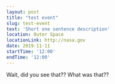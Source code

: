```yaml
---
layout: post
title: "test event"
slug: test-event
text: 'Short one sentence description'
location: Outer Space
locationLink: http://nasa.gov
date: 2019-11-11
startTime: '12:00'
endTime: '12:00'
---
```


Wait, did you see that?? What was that??